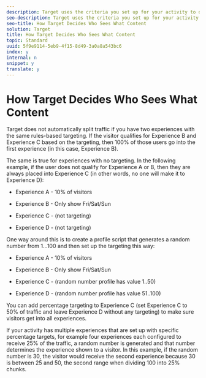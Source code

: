 ```yaml
---
description: Target uses the criteria you set up for your activity to determine who sees what content, based on a specific order of operations.
seo-description: Target uses the criteria you set up for your activity to determine who sees what content, based on a specific order of operations.
seo-title: How Target Decides Who Sees What Content
solution: Target
title: How Target Decides Who Sees What Content
topic: Standard
uuid: 5f9e9114-5eb9-4f15-8d49-3a0a8a543bc6
index: y
internal: n
snippet: y
translate: y
---
```


# How Target Decides Who Sees What Content

Target does not automatically split traffic if you have two experiences with the same rules-based targeting. If the visitor qualifies for Experience B and Experience C based on the targeting, then 100% of those users go into the first experience (in this case, Experience B). 

The same is true for experiences with no targeting. In the following example, if the user does not qualify for Experience A or B, then they are always placed into Experience C (in other words, no one will make it to Experience D): 


* Experience A - 10% of visitors 

* Experience B - Only show Fri/Sat/Sun 

* Experience C - (not targeting) 

* Experience D - (not targeting) 



One way around this is to create a profile script that generates a random number from 1...100 and then set up the targeting this way: 


* Experience A - 10% of visitors 

* Experience B - Only show Fri/Sat/Sun 

* Experience C - (random number profile has value 1..50) 

* Experience D - (random number profile has value 51..100) 



You can add percentage targeting to Experience C (set Experience C to 50% of traffic and leave Experience D without any targeting) to make sure visitors get into all experiences. 

If your activity has multiple experiences that are set up with specific percentage targets, for example four experiences each configured to receive 25% of the traffic, a random number is generated and that number determines the experience shown to a visitor. In this example, if the random number is 30, the visitor would receive the second experience because 30 is between 25 and 50, the second range when dividing 100 into 25% chunks. 
